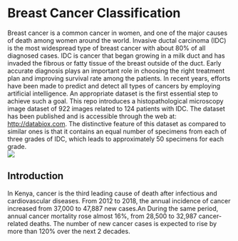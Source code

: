 # Breast Cancer Classification  
Breast cancer is a common cancer in women, and one of the major causes of death among women around the world. 
Invasive ductal carcinoma (IDC) is the most widespread type of breast cancer with about 80% of all diagnosed cases. 
IDC is cancer that began growing in a milk duct and has invaded the fibrous or fatty tissue of the breast outside of the duct. 
Early accurate diagnosis plays an important role in choosing the right treatment plan and improving survival rate among the patients. 
In recent years, efforts have been made to predict and detect all types of cancers by employing artificial intelligence. 
An appropriate dataset is the first essential step to achieve such a goal. 
This repo introduces a histopathological microscopy image dataset of 922 images related to 124 patients with IDC. 
The dataset has been published and is accessible through the web at: http://databiox.com. 
The distinctive feature of this dataset as compared to similar ones is that it contains an 
equal number of specimens from each of three grades of IDC, which leads to approximately 50 specimens for each grade.  
![](https://upload.wikimedia.org/wikipedia/commons/thumb/4/47/Lobules_and_ducts_of_the_breast.jpg/504px-Lobules_and_ducts_of_the_breast.jpg)  

## Introduction  
In Kenya, cancer is the third leading cause of death after infectious and cardiovascular diseases. 
From 2012 to 2018, the annual incidence of cancer increased from 37,000 to 47,887 new cases.An
During the same period, annual cancer mortality rose almost 16%, from 28,500 to 32,987 cancer-related deaths. 
The number of new cancer cases is expected to rise by more than 120% over the next 2 decades.
